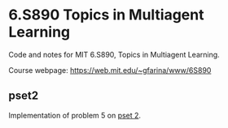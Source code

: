 # 6.S890 Topics in Multiagent Learning

Code and notes for MIT 6.S890, Topics in Multiagent Learning.

Course webpage: https://web.mit.edu/~gfarina/www/6S890

## pset2

Implementation of problem 5 on [pset 2](pset2/pset2.pdf).
